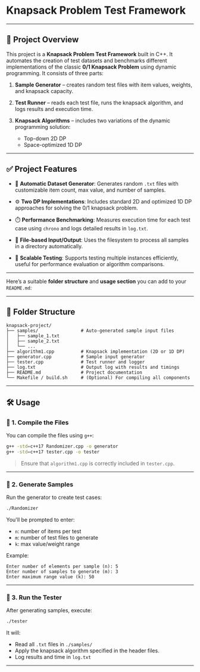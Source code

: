 # Knapsack Problem Test Framework
---

## 📌 Project Overview

This project is a **Knapsack Problem Test Framework** built in C++. It automates the creation of test datasets and benchmarks different implementations of the classic **0/1 Knapsack Problem** using dynamic programming. It consists of three parts:

1. **Sample Generator** – creates random test files with item values, weights, and knapsack capacity.
2. **Test Runner** – reads each test file, runs the knapsack algorithm, and logs results and execution time.
3. **Knapsack Algorithms** – includes two variations of the dynamic programming solution:

   * Top-down 2D DP
   * Space-optimized 1D DP

---

## ✅ Project Features

* 📂 **Automatic Dataset Generator**:
  Generates random `.txt` files with customizable item count, max value, and number of samples.

* ⚙️ **Two DP Implementations**:
  Includes standard 2D and optimized 1D DP approaches for solving the 0/1 knapsack problem.

* ⏱️ **Performance Benchmarking**:
  Measures execution time for each test case using `chrono` and logs detailed results in `log.txt`.

* 📁 **File-based Input/Output**:
  Uses the filesystem to process all samples in a directory automatically.

* 🧪 **Scalable Testing**:
  Supports testing multiple instances efficiently, useful for performance evaluation or algorithm comparisons.

---
Here’s a suitable **folder structure** and **usage section** you can add to your `README.md`:

---

## 📁 Folder Structure

```
knapsack-project/
├── samples/                # Auto-generated sample input files
│   ├── sample_1.txt
│   ├── sample_2.txt
│   └── ...
├── algorithm1.cpp          # Knapsack implementation (2D or 1D DP)
├── generator.cpp           # Sample input generator
├── tester.cpp              # Test runner and logger
├── log.txt                 # Output log with results and timings
├── README.md               # Project documentation
└── Makefile / build.sh     # (Optional) For compiling all components
```

---

## 🛠️ Usage

### 🔹 1. Compile the Files

You can compile the files using `g++`:

```bash
g++ -std=c++17 Randomizer.cpp -o generator
g++ -std=c++17 tester.cpp -o tester
```

> Ensure that `algorithm1.cpp` is correctly included in `tester.cpp`.

---

### 🔹 2. Generate Samples

Run the generator to create test cases:

```bash
./Randomizer
```

You'll be prompted to enter:

* `n`: number of items per test
* `m`: number of test files to generate
* `k`: max value/weight range

Example:

```
Enter number of elements per sample (n): 5
Enter number of samples to generate (m): 3
Enter maximum range value (k): 50
```

---

### 🔹 3. Run the Tester

After generating samples, execute:

```bash
./tester
```

It will:

* Read all `.txt` files in `./samples/`
* Apply the knapsack algorithm specified in the header files.
* Log results and time in `log.txt`

---

